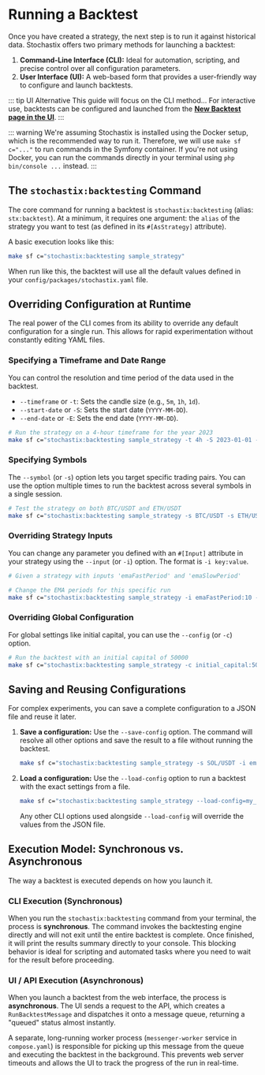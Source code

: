 # Running a Backtest

Once you have created a strategy, the next step is to run it against historical data. Stochastix offers two primary methods for launching a backtest:

1.  **Command-Line Interface (CLI):** Ideal for automation, scripting, and precise control over all configuration parameters.
2.  **User Interface (UI):** A web-based form that provides a user-friendly way to configure and launch backtests.

::: tip UI Alternative
This guide will focus on the CLI method... For interactive use, backtests can be configured and launched from the [**New Backtest page in the UI**](./screenshots#new-backtest).
:::

::: warning
We're assuming Stochastix is installed using the Docker setup, which is the recommended way to run it. Therefore, we will use `make sf c="..."` to run commands in the Symfony container. If you're not using Docker, you can run the commands directly in your terminal using `php bin/console ...` instead.
:::

## The `stochastix:backtesting` Command

The core command for running a backtest is `stochastix:backtesting` (alias: `stx:backtest`). At a minimum, it requires one argument: the `alias` of the strategy you want to test (as defined in its `#[AsStrategy]` attribute).

A basic execution looks like this:

```bash
make sf c="stochastix:backtesting sample_strategy"
```

When run like this, the backtest will use all the default values defined in your `config/packages/stochastix.yaml` file.

## Overriding Configuration at Runtime

The real power of the CLI comes from its ability to override any default configuration for a single run. This allows for rapid experimentation without constantly editing YAML files.

### Specifying a Timeframe and Date Range

You can control the resolution and time period of the data used in the backtest.

* `--timeframe` or `-t`: Sets the candle size (e.g., `5m`, `1h`, `1d`).
* `--start-date` or `-S`: Sets the start date (`YYYY-MM-DD`).
* `--end-date` or `-E`: Sets the end date (`YYYY-MM-DD`).

```bash
# Run the strategy on a 4-hour timeframe for the year 2023
make sf c="stochastix:backtesting sample_strategy -t 4h -S 2023-01-01 -E 2023-12-31"
```

### Specifying Symbols

The `--symbol` (or `-s`) option lets you target specific trading pairs. You can use the option multiple times to run the backtest across several symbols in a single session.

```bash
# Test the strategy on both BTC/USDT and ETH/USDT
make sf c="stochastix:backtesting sample_strategy -s BTC/USDT -s ETH/USDT"
```

### Overriding Strategy Inputs

You can change any parameter you defined with an `#[Input]` attribute in your strategy using the `--input` (or `-i`) option. The format is `-i key:value`.

```bash
# Given a strategy with inputs 'emaFastPeriod' and 'emaSlowPeriod'

# Change the EMA periods for this specific run
make sf c="stochastix:backtesting sample_strategy -i emaFastPeriod:10 -i emaSlowPeriod:30"
```

### Overriding Global Configuration

For global settings like initial capital, you can use the `--config` (or `-c`) option.

```bash
# Run the backtest with an initial capital of 50000
make sf c="stochastix:backtesting sample_strategy -c initial_capital:50000"
```

## Saving and Reusing Configurations

For complex experiments, you can save a complete configuration to a JSON file and reuse it later.

1.  **Save a configuration:** Use the `--save-config` option. The command will resolve all other options and save the result to a file without running the backtest.

    ```bash
    make sf c="stochastix:backtesting sample_strategy -s SOL/USDT -i emaFastPeriod:5 --save-config=my_sol_test.json"
    ```

2.  **Load a configuration:** Use the `--load-config` option to run a backtest with the exact settings from a file.

    ```bash
    make sf c="stochastix:backtesting sample_strategy --load-config=my_sol_test.json"
    ```
    Any other CLI options used alongside `--load-config` will override the values from the JSON file.

## Execution Model: Synchronous vs. Asynchronous

The way a backtest is executed depends on how you launch it.

### CLI Execution (Synchronous)

When you run the `stochastix:backtesting` command from your terminal, the process is **synchronous**. The command invokes the backtesting engine directly and will not exit until the entire backtest is complete. Once finished, it will print the results summary directly to your console. This blocking behavior is ideal for scripting and automated tasks where you need to wait for the result before proceeding.

### UI / API Execution (Asynchronous)

When you launch a backtest from the web interface, the process is **asynchronous**. The UI sends a request to the API, which creates a `RunBacktestMessage` and dispatches it onto a message queue, returning a "queued" status almost instantly.

A separate, long-running worker process (`messenger-worker` service in `compose.yaml`) is responsible for picking up this message from the queue and executing the backtest in the background. This prevents web server timeouts and allows the UI to track the progress of the run in real-time.

